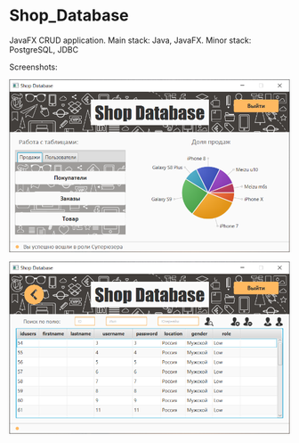 # Shop_Database
JavaFX CRUD application. Main stack: Java, JavaFX. Minor stack: PostgreSQL, JDBC
 
 Screenshots:
 
![](screenshots/2.PNG "Вид окна после авторизации")

![](screenshots/3.PNG "Вид окна с таблицей из БД")
